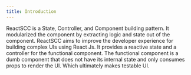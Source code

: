 ```yaml
---
title: Introduction
---
```


ReactSCC is a <span class="primary">S</span>tate, <span class="primary">C</span>ontroller, and <span class="primary">C</span>omponent building pattern.
It modularized the component by extracting logic and state out of the component.
ReactSCC aims to improve the developer experience for building complex UIs using React Js.
It provides a reactive state and a controller for the functional component.
The functional component is a dumb component that does not have its internal state and only consumes props to render the UI. Which ultimately makes testable UI.




